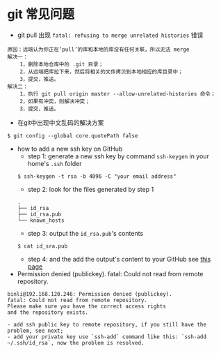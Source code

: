 # git 常见问题

- git pull 出现 `fatal: refusing to merge unrelated histories` 错误
```
原因：远端认为你正在‘pull’的库和本地的库没有任何关联，所以无法 merge
解决一： 
    1，删除本地仓库中的 .git 目录；
    2，从远端把库拉下来，然后将相关的文件拷贝到本地相应的库目录中；
    3，提交，推送。
解决二： 
    1，执行 git pull origin master --allow-unrelated-histories 命令；
    2，如果有冲突，则解决冲突；
    3，提交，推送。
```
- 在git中出现中文乱码的解决方案
```
$ git config --global core.quotePath false
```
- how to add a new ssh key on GitHub
    - step 1: generate a new ssh key by command `ssh-keygen` in your home's `.ssh` folder
    ```
    $ ssh-keygen -t rsa -b 4096 -C "your email address"
    ```
    - step 2: look for the files generated by step 1
    ```
    .
    ├── id_rsa
    ├── id_rsa.pub
    └── known_hosts
    ```
    - step 3: output the `id_rsa.pub`'s contents
    ```
    $ cat id_sra.pub
    ```
    - step 4: and the add the output's content to your GitHub see [this page](https://help.github.com/en/articles/adding-a-new-ssh-key-to-your-github-account)
- Permission denied (publickey). fatal: Could not read from remote repository.
```shell
binli@192.168.120.246: Permission denied (publickey).
fatal: Could not read from remote repository.
Please make sure you have the correct access rights
and the repository exists.
```
    - add ssh public key to remote repository, if you still have the problem, see next;
    - add your private key use `ssh-add` command like this: `ssh-add ~/.ssh/id_rsa`, now the problem is resolved.
